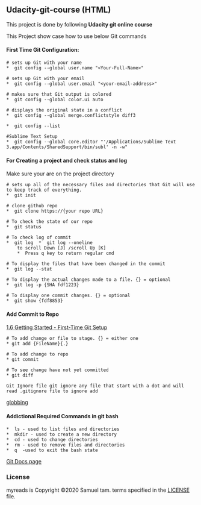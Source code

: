 ## Udacity-git-course (HTML)

This project is done by following **Udacity git online course**

This Project show case how to use below Git commands

#### First Time Git Configuration: ####

    # sets up Git with your name
    *  git config --global user.name "<Your-Full-Name>"

    # sets up Git with your email
    *  git config --global user.email "<your-email-address>"

    # makes sure that Git output is colored
    *  git config --global color.ui auto

    # displays the original state in a conflict
    *  git config --global merge.conflictstyle diff3

    *  git config --list

    #Sublime Text Setup
    *  git config --global core.editor "'/Applications/Sublime Text 3.app/Contents/SharedSupport/bin/subl' -n -w"

#### For Creating a project and check status and log  ####

Make sure your are on the project directory 

    # sets up all of the necessary files and directories that Git will use to keep track of everything. 
    *  git init
    
    # clone github repo 
    *  git clone https://{your repo URL}
    
    # To check the state of our repo
    *  git status
    
    # To check log of commit
    *  git log  *  git log --oneline
        to scroll Down [J] /scroll Up [K]
        *  Press q key to return regular cmd
    
    # To display the files that have been changed in the commit
    *  git log --stat
    
    # To display the actual changes made to a file. {} = optional
    *  git log -p {SHA fdf1223}
    
    # To display one commit changes. {} = optional
    *  git show {fdf8853}
    
    
#### Add Commit to Repo  ####  

<a href="https://git-scm.com/book/en/v2/Getting-Started-First-Time-Git-Setup">1.6 Getting Started - First-Time Git Setup</a>

    # To add change or file to stage. {} = either one 
    * git add {FileName}{.}
    
    # To add change to repo
    * git commit
    
    # To see change have not yet committed 
    * git diff
 
`Git Ignore file
  git ignore any file that start with a dot and will read .gitignore file to ignore add` 
  
  <a href="https://en.wikipedia.org/wiki/Glob_(programming)">globbing</a>
    
#### Addictional Required Commands in git bash ####
    *  ls - used to list files and directories
    *  mkdir - used to create a new directory
    *  cd - used to change directories
    *  rm - used to remove files and directories
    *  q  -used to exit the bash state

<a href="https://git-scm.com/docs/git-diff"> Git Docs page </a>

### License
myreads is Copyright ©2020 Samuel tam. terms specified in the <a href="https://github.com/SamuelT12321/myreads/blob/master/LICENSE.txt">LICENSE</a> file.
